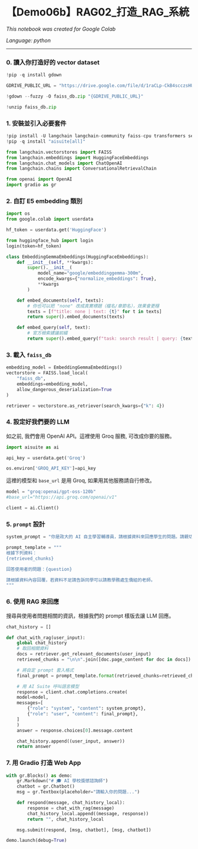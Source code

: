 # 【Demo06b】RAG02_打造_RAG_系統

*This notebook was created for Google Colab*

*Language: python*

---


### 0. 讀入你打造好的 vector dataset



```python
!pip -q install gdown
```



```python
GDRIVE_PUBLIC_URL = "https://drive.google.com/file/d/1raCLp-CkB4scczsHU-BWwG1Tv4-9pWOU/view?usp=sharing"
```



```python
!gdown --fuzzy -O faiss_db.zip "{GDRIVE_PUBLIC_URL}"
```



```python
!unzip faiss_db.zip
```


### 1. 安裝並引入必要套件



```python
!pip install -U langchain langchain-community faiss-cpu transformers sentence-transformers huggingface_hub
!pip -q install "aisuite[all]"
```



```python
from langchain.vectorstores import FAISS
from langchain.embeddings import HuggingFaceEmbeddings
from langchain.chat_models import ChatOpenAI
from langchain.chains import ConversationalRetrievalChain
```



```python
from openai import OpenAI
import gradio as gr
```


### 2. 自訂 E5 embedding 類別



```python
import os
from google.colab import userdata
```



```python
hf_token = userdata.get('HuggingFace')
```



```python
from huggingface_hub import login
login(token=hf_token)
```



```python
class EmbeddingGemmaEmbeddings(HuggingFaceEmbeddings):
    def __init__(self, **kwargs):
        super().__init__(
            model_name="google/embeddinggemma-300m",
            encode_kwargs={"normalize_embeddings": True},
            **kwargs
        )

    def embed_documents(self, texts):
        # 你也可以把 "none" 改成真實標題（檔名/章節名），效果會更穩
        texts = [f"title: none | text: {t}" for t in texts]
        return super().embed_documents(texts)

    def embed_query(self, text):
        # 官方檢索建議前綴
        return super().embed_query(f"task: search result | query: {text}")
```


### 3. 載入 `faiss_db`



```python
embedding_model = EmbeddingGemmaEmbeddings()
vectorstore = FAISS.load_local(
    "faiss_db",
    embeddings=embedding_model,
    allow_dangerous_deserialization=True
)
```



```python
retriever = vectorstore.as_retriever(search_kwargs={"k": 4})
```


### 4. 設定好我們要的 LLM


如之前, 我們會用 OpenAI API。這裡使用 Groq 服務, 可改成你要的服務。



```python
import aisuite as ai
```



```python
api_key = userdata.get('Groq')
```



```python
os.environ['GROQ_API_KEY']=api_key
```


這裡的模型和 `base_url` 是用 Groq, 如果用其他服務請自行修改。



```python
model = "groq:openai/gpt-oss-120b"
#base_url="https://api.groq.com/openai/v1"
```



```python
client = ai.Client()
```


### 5. `prompt` 設計



```python
system_prompt = "你是政大的 AI 自主學習輔導員，請根據資料來回應學生的問題。請親切、簡潔並附帶具體建議。請用台灣習慣的中文回應。"

prompt_template = """
根據下列資料：
{retrieved_chunks}

回答使用者的問題：{question}

請根據資料內容回覆，若資料不足請告訴同學可以請教學務處生僑組的老師。
"""
```


### 6. 使用 RAG 來回應

搜尋與使用者問題相關的資訊，根據我們的 prompt 樣版去讓 LLM 回應。



```python
chat_history = []

def chat_with_rag(user_input):
    global chat_history
    # 取回相關資料
    docs = retriever.get_relevant_documents(user_input)
    retrieved_chunks = "\n\n".join([doc.page_content for doc in docs])

    # 將自定 prompt 套入格式
    final_prompt = prompt_template.format(retrieved_chunks=retrieved_chunks, question=user_input)

    # 用 AI Suite 呼叫語言模型
    response = client.chat.completions.create(
    model=model,
    messages=[
        {"role": "system", "content": system_prompt},
        {"role": "user", "content": final_prompt},
    ]
    )
    answer = response.choices[0].message.content

    chat_history.append((user_input, answer))
    return answer
```


### 7. 用 Gradio 打造 Web App



```python
with gr.Blocks() as demo:
    gr.Markdown("# 🎓 AI 學校獎懲諮詢師")
    chatbot = gr.Chatbot()
    msg = gr.Textbox(placeholder="請輸入你的問題...")

    def respond(message, chat_history_local):
        response = chat_with_rag(message)
        chat_history_local.append((message, response))
        return "", chat_history_local

    msg.submit(respond, [msg, chatbot], [msg, chatbot])

demo.launch(debug=True)
```

